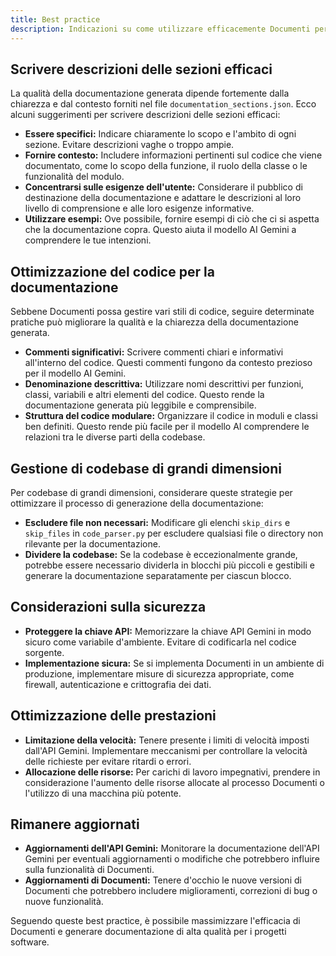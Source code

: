 ```yaml
---
title: Best practice
description: Indicazioni su come utilizzare efficacemente Documenti per ottenere risultati ottimali.
---
```


## Scrivere descrizioni delle sezioni efficaci

La qualità della documentazione generata dipende fortemente dalla chiarezza e dal contesto forniti nel file `documentation_sections.json`. Ecco alcuni suggerimenti per scrivere descrizioni delle sezioni efficaci:

- **Essere specifici:** Indicare chiaramente lo scopo e l'ambito di ogni sezione. Evitare descrizioni vaghe o troppo ampie.
- **Fornire contesto:** Includere informazioni pertinenti sul codice che viene documentato, come lo scopo della funzione, il ruolo della classe o le funzionalità del modulo.
- **Concentrarsi sulle esigenze dell'utente:** Considerare il pubblico di destinazione della documentazione e adattare le descrizioni al loro livello di comprensione e alle loro esigenze informative.
- **Utilizzare esempi:** Ove possibile, fornire esempi di ciò che ci si aspetta che la documentazione copra. Questo aiuta il modello AI Gemini a comprendere le tue intenzioni.

## Ottimizzazione del codice per la documentazione

Sebbene Documenti possa gestire vari stili di codice, seguire determinate pratiche può migliorare la qualità e la chiarezza della documentazione generata.

- **Commenti significativi:** Scrivere commenti chiari e informativi all'interno del codice. Questi commenti fungono da contesto prezioso per il modello AI Gemini.
- **Denominazione descrittiva:** Utilizzare nomi descrittivi per funzioni, classi, variabili e altri elementi del codice. Questo rende la documentazione generata più leggibile e comprensibile.
- **Struttura del codice modulare:** Organizzare il codice in moduli e classi ben definiti. Questo rende più facile per il modello AI comprendere le relazioni tra le diverse parti della codebase.

## Gestione di codebase di grandi dimensioni

Per codebase di grandi dimensioni, considerare queste strategie per ottimizzare il processo di generazione della documentazione:

- **Escludere file non necessari:** Modificare gli elenchi `skip_dirs` e `skip_files` in `code_parser.py` per escludere qualsiasi file o directory non rilevante per la documentazione.
- **Dividere la codebase:** Se la codebase è eccezionalmente grande, potrebbe essere necessario dividerla in blocchi più piccoli e gestibili e generare la documentazione separatamente per ciascun blocco.

## Considerazioni sulla sicurezza

- **Proteggere la chiave API:** Memorizzare la chiave API Gemini in modo sicuro come variabile d'ambiente. Evitare di codificarla nel codice sorgente.
- **Implementazione sicura:** Se si implementa Documenti in un ambiente di produzione, implementare misure di sicurezza appropriate, come firewall, autenticazione e crittografia dei dati.

## Ottimizzazione delle prestazioni

- **Limitazione della velocità:** Tenere presente i limiti di velocità imposti dall'API Gemini. Implementare meccanismi per controllare la velocità delle richieste per evitare ritardi o errori.
- **Allocazione delle risorse:** Per carichi di lavoro impegnativi, prendere in considerazione l'aumento delle risorse allocate al processo Documenti o l'utilizzo di una macchina più potente.

## Rimanere aggiornati

- **Aggiornamenti dell'API Gemini:** Monitorare la documentazione dell'API Gemini per eventuali aggiornamenti o modifiche che potrebbero influire sulla funzionalità di Documenti.
- **Aggiornamenti di Documenti:** Tenere d'occhio le nuove versioni di Documenti che potrebbero includere miglioramenti, correzioni di bug o nuove funzionalità.

Seguendo queste best practice, è possibile massimizzare l'efficacia di Documenti e generare documentazione di alta qualità per i progetti software. 


